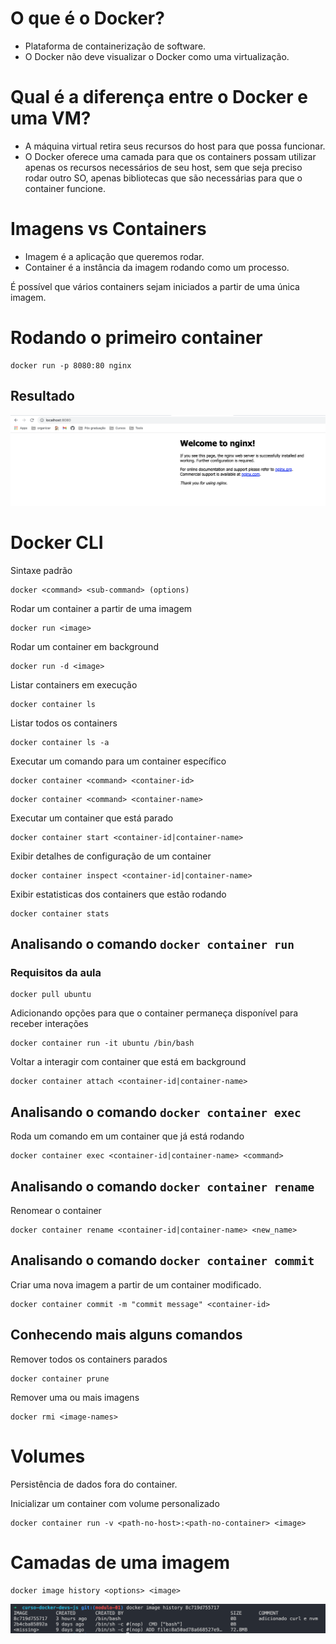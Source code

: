# O que é o Docker?
- Plataforma de containerização de software.
- O Docker não deve visualizar o Docker como uma virtualização.

# Qual é a diferença entre o Docker e uma VM?
- A máquina virtual retira seus recursos do host para que possa funcionar.
- O Docker oferece uma camada para que os containers possam utilizar apenas os recursos necessários de seu host, sem que seja preciso rodar outro SO, apenas bibliotecas que são necessárias para que o container funcione.

# Imagens vs Containers
- Imagem é a aplicação que queremos rodar.
- Container é a instância da imagem rodando como um processo.

É possível que vários containers sejam iniciados a partir de uma única imagem.

# Rodando o primeiro container
```
docker run -p 8080:80 nginx
```

## Resultado
![Primeiro container](/modulo-01/assets/screenshots/01-aula07.png)

# Docker CLI
Sintaxe padrão
```
docker <command> <sub-command> (options)
```

Rodar um container a partir de uma imagem
```
docker run <image>
```

Rodar um container em background
```
docker run -d <image>
```

Listar containers em execução
```
docker container ls
```

Listar todos os containers
```
docker container ls -a
```

Executar um comando para um container específico
```
docker container <command> <container-id>
```
```
docker container <command> <container-name>
```

Executar um container que está parado
```
docker container start <container-id|container-name>
```

Exibir detalhes de configuração de um container
```
docker container inspect <container-id|container-name>
```

Exibir estatisticas dos containers que estão rodando
```
docker container stats
```

## Analisando o comando ```docker container run```
### Requisitos da aula
```
docker pull ubuntu
```

Adicionando opções para que o container permaneça disponível para receber interações
```
docker container run -it ubuntu /bin/bash
```

Voltar a interagir com container que está em background
```
docker container attach <container-id|container-name>
```

## Analisando o comando ```docker container exec```
Roda um comando em um container que já está rodando
```
docker container exec <container-id|container-name> <command>
```

## Analisando o comando ```docker container rename```
Renomear o container
```
docker container rename <container-id|container-name> <new_name>
```

## Analisando o comando ```docker container commit```
Criar uma nova imagem a partir de um container modificado.
```
docker container commit -m "commit message" <container-id>
```

## Conhecendo mais alguns comandos
Remover todos os containers parados
```
docker container prune
```

Remover uma ou mais imagens
```
docker rmi <image-names>
```

# Volumes
Persistência de dados fora do container.

Inicializar um container com volume personalizado
```
docker container run -v <path-no-host>:<path-no-container> <image>
```

# Camadas de uma imagem
```
docker image history <options> <image>
```
![Image history](/modulo-01/assets/screenshots/01-aula17.png)

